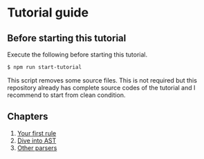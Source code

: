 # Tutorial guide

## Before starting this tutorial

Execute the following before starting this tutorial.

```sh
$ npm run start-tutorial
```

This script removes some source files.
This is not required but this repository already has complete source codes of the tutorial and I recommend to start from clean condition.

## Chapters

1. [Your first rule](./10_your_first_rule/README.md)
1. [Dive into AST](./20_dive_into_ast/README.md)
1. [Other parsers](./30_other_parsers/README.md)
